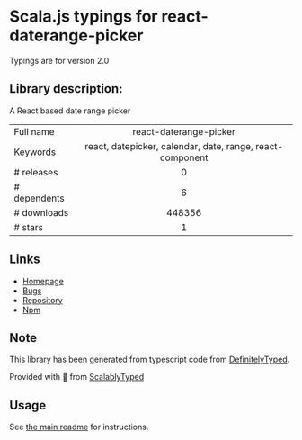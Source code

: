 
# Scala.js typings for react-daterange-picker

Typings are for version 2.0

## Library description:
A React based date range picker

|                    |                 |
| ------------------ | :-------------: |
| Full name          | react-daterange-picker |
| Keywords           | react, datepicker, calendar, date, range, react-component |
| # releases         | 0 |
| # dependents       | 6 |
| # downloads        | 448356 |
| # stars            | 1 |

## Links
- [Homepage](https://github.com/onefinestay/react-daterange-picker#readme)
- [Bugs](https://github.com/onefinestay/react-daterange-picker/issues)
- [Repository](https://github.com/onefinestay/react-daterange-picker)
- [Npm](https://www.npmjs.com/package/react-daterange-picker)
    


## Note
This library has been generated from typescript code from [DefinitelyTyped](https://definitelytyped.org).

Provided with :purple_heart: from [ScalablyTyped](https://github.com/oyvindberg/ScalablyTyped)

## Usage
See [the main readme](../../readme.md) for instructions.


